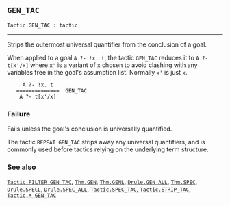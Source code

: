 ## `GEN_TAC`

``` hol4
Tactic.GEN_TAC : tactic
```

------------------------------------------------------------------------

Strips the outermost universal quantifier from the conclusion of a goal.

When applied to a goal `A ?- !x. t`, the tactic `GEN_TAC` reduces it to
`A ?- t[x'/x]` where `x'` is a variant of `x` chosen to avoid clashing
with any variables free in the goal's assumption list. Normally `x'` is
just `x`.

``` hol4
     A ?- !x. t
   ==============  GEN_TAC
    A ?- t[x'/x]
```

### Failure

Fails unless the goal's conclusion is universally quantified.

The tactic `REPEAT GEN_TAC` strips away any universal quantifiers, and
is commonly used before tactics relying on the underlying term
structure.

### See also

[`Tactic.FILTER_GEN_TAC`](#Tactic.FILTER_GEN_TAC),
[`Thm.GEN`](#Thm.GEN), [`Thm.GENL`](#Thm.GENL),
[`Drule.GEN_ALL`](#Drule.GEN_ALL), [`Thm.SPEC`](#Thm.SPEC),
[`Drule.SPECL`](#Drule.SPECL), [`Drule.SPEC_ALL`](#Drule.SPEC_ALL),
[`Tactic.SPEC_TAC`](#Tactic.SPEC_TAC),
[`Tactic.STRIP_TAC`](#Tactic.STRIP_TAC),
[`Tactic.X_GEN_TAC`](#Tactic.X_GEN_TAC)
